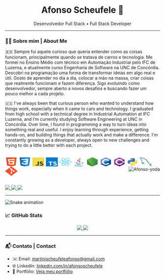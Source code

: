 <h1 align="center">Afonso Scheufele 🚀</h1>
<p align="center">Desenvolvedor Full Stack • Full Stack Developer</p>

---

### 👨‍💻 Sobre mim | About Me

🇧🇷 Sempre fui aquele curioso que queria entender como as coisas funcionam, principalmente quando se tratava de carros e tecnologia. Me formei no Ensino Médio com técnico em Automação Industrial pelo IFC de Luzerna, e atualmente curso Engenharia de Software na UNC de Concórdia.
Descobri na programação uma forma de transformar ideias em algo real e útil. Gosto de aprender no dia a dia, colocar a mão na massa, criar coisas que realmente funcionam e fazem diferença. Sigo evoluindo como desenvolvedor, sempre aberto a novos desafios e buscando fazer um pouco melhor a cada projeto.

🇺🇸 I've always been that curious person who wanted to understand how things work, especially when it came to cars and technology. I graduated from high school with a technical degree in Industrial Automation at IFC Luzerna, and I’m currently studying Software Engineering at UNC in Concórdia.
Over time, I found in programming a way to turn ideas into something real and useful. I enjoy learning through experience, getting hands-on, and building things that actually work and make a difference. I'm constantly growing as a developer, always open to new challenges and trying to do a little better with each project.

<div style="display: inline_block"><br>
  <!-- Frontend -->
  <img align="center" alt="Afonso-HTML" height="30" width="40" src="https://raw.githubusercontent.com/devicons/devicon/master/icons/html5/html5-original.svg">
  <img align="center" alt="Afonso-CSS" height="30" width="40" src="https://raw.githubusercontent.com/devicons/devicon/master/icons/css3/css3-original.svg">
  <img align="center" alt="Afonso-Js" height="30" width="40" src="https://raw.githubusercontent.com/devicons/devicon/master/icons/javascript/javascript-original.svg">
  <img align="center" alt="Afonso-Ts" height="30" width="40" src="https://raw.githubusercontent.com/devicons/devicon/master/icons/typescript/typescript-plain.svg">
  <img align="center" alt="Afonso-React" height="30" width="40" src="https://raw.githubusercontent.com/devicons/devicon/master/icons/react/react-original.svg">
  
  <!-- Backend -->
  <img align="center" alt="Afonso-Java" height="30" width="40" src="https://raw.githubusercontent.com/devicons/devicon/master/icons/java/java-original.svg">
  <img align="center" alt="Afonso-Node" height="30" width="40" src="https://raw.githubusercontent.com/devicons/devicon/master/icons/nodejs/nodejs-original.svg">

  <!-- Languages -->
  <img align="center" alt="Afonso-C" height="30" width="40" src="https://raw.githubusercontent.com/devicons/devicon/master/icons/c/c-original.svg">
  <img align="center" alt="Afonso-Csharp" height="30" width="40" src="https://raw.githubusercontent.com/devicons/devicon/master/icons/csharp/csharp-original.svg">
  <img align="center" alt="Afonso-Python" height="30" width="40" src="https://raw.githubusercontent.com/devicons/devicon/master/icons/python/python-original.svg">
  <img align="center" alt="Afonso-SQL" height="30" width="40" src="https://raw.githubusercontent.com/devicons/devicon/master/icons/mysql/mysql-original.svg">

  
  <!-- Tools -->
  <img align="center" alt="Afonso-Git" height="30" width="40" src="https://raw.githubusercontent.com/devicons/devicon/master/icons/git/git-original.svg">
  
  <img align="right" alt="Afonso-yoda" src="https://cdn.discordapp.com/attachments/795358914197397249/825430598561688872/hi.gif">
</div>

##

<div>
  <a href="https://instagram.com/afonso_scheufele" target="_blank">
    <img src="https://img.shields.io/badge/-Instagram-%23E4405F?style=for-the-badge&logo=instagram&logoColor=white" target="_blank">
  </a>
  <a href="mailto:martinischeufeleafonso@gmail.com" target="_blank">
    <img src="https://img.shields.io/badge/-Gmail-%23333?style=for-the-badge&logo=gmail&logoColor=white" target="_blank">
  </a>
  <a href="https://www.linkedin.com/in/afonsoscheufele" target="_blank">
    <img src="https://img.shields.io/badge/-LinkedIn-%230077B5?style=for-the-badge&logo=linkedin&logoColor=white" target="_blank">
  </a>
</div>

---
![Snake animation](https://github.com/afonsoscheufele/rafaballerini2/blob/output/github-contribution-grid-snake.svg)

### 📈 GitHub Stats

<div align="center">
  <a href="https://github.com/afonsoscheufele" target="_blank">
    <img height="180em" src="https://github-readme-stats-orcin-eight-96.vercel.app/api?username=afonsoscheufele&show_icons=true&theme=dark&include_all_commits=true&count_private=true"/>
    <img height="180em" src="https://github-readme-stats-orcin-eight-96.vercel.app/api/top-langs/?username=afonsoscheufele&layout=compact&langs_count=8&theme=dark"/>
  </a>
</div> 

---

### 📬 Contato | Contact

- ✉️ Email: martinischeufeleafonso@gmail.com  
- 🌐 LinkedIn: [linkedin.com/in/afonsoscheufele](https://www.linkedin.com/in/afonsoscheufele)  
- 💼 Portfólio: [Veja meu portfólio](https://seu-link.vercel.app)

